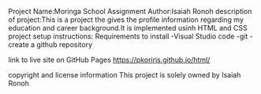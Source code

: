 Project Name:Moringa School Assignment
Author:Isaiah Ronoh
description of project:This is a project the gives the profile information regarding my education and career background.It is implemented usinh HTML and CSS
project setup instructions:
Requirements to install
           -Visual Studio code
           -git
           -create a github repository

link to live site on GitHub Pages
https://pkoriris.github.io/html/

copyright and license information
This project is solely owned by Isaiah Ronoh
